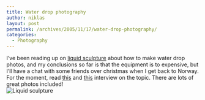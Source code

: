 ```yaml
---
title: Water drop photography
author: niklas
layout: post
permalink: /archives/2005/11/17/water-drop-photography/
categories:
  - Photography
---
```

I&#8217;ve been reading up on <a href="http://www.liquidsculpture.com/faq/faq.htm" class="broken_link">liquid sculpture</a> about how to make water drop photos, and my conclusions so far is that the equipment is to expensive, but I&#8217;ll have a chat with some friends over christmas when I get back to Norway. For the moment, read <a href="http://www.liquidsculpture.com/Articles/OutbackPhoto/OutbackPhoto_2005_10.htm" class="broken_link">this</a> and [this][1] interview on the topic. There are lots of great photos included!  
![Liquid sculpture][2]

 [1]: http://www.photoshopsupport.com/photoshop-blog/05/10/11-liquid-sculpture.html
 [2]: http://www.photoshopsupport.com/photoshop-blog/05/10/ib/liquid-1.jpg